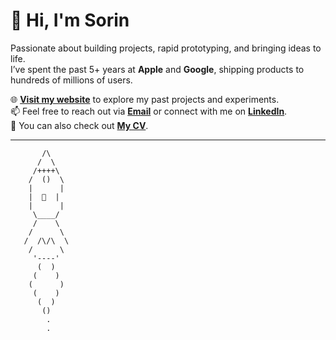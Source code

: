 # 👋 Hi, I'm Sorin

Passionate about building projects, rapid prototyping, and bringing ideas to life.  
I’ve spent the past 5+ years at **Apple** and **Google**, shipping products to hundreds of millions of users.  

🌐 **[Visit my website](http://sorinmircea.com)** to explore my past projects and experiments.  
📫 Feel free to reach out via **[Email](mailto:mircea.sorin.sebastian@gmail.com)** or connect with me on **[LinkedIn](https://www.linkedin.com/in/sorinmircea)**.  
📄 You can also check out **[My CV](https://drive.google.com/file/d/1WpGSTFAjUqtit-jih57G5vpAveJKnheg/view)**.  

---
```
       /\    
      /  \   
     /++++\  
    /  ()  \ 
    |      | 
    |  🚀  | 
    |      | 
     \____/  
     /    \  
    /      \ 
   /  /\/\  \ 
    /      \ 
     '----'  
      (  )
     (    )
    (      )
     (    )
      (  )
       ()
        .
        .
```
